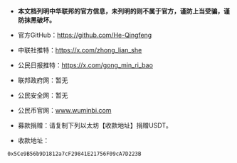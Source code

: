 * **本文档列明中华联邦的官方信息，未列明的则不属于官方，谨防上当受骗，谨防抹黑破坏。**
* 官方GitHub：https://github.com/He-Qingfeng
* 中联社推特：https://x.com/zhong_lian_she
* 公民日报推特：https://x.com/gong_min_ri_bao
* 联邦政府网：暂无
* 公民安全网：暂无
* 公民币官网：www.wuminbi.com

* 募款捐赠：请复制下列以太坊【收款地址】捐赠USDT。
* 收款地址：
```text
0x5Ce9B56b9D1812a7cF29841E21756F09cA7D223B
```